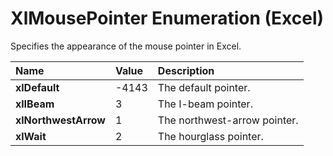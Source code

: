 
# XlMousePointer Enumeration (Excel)

Specifies the appearance of the mouse pointer in Excel.



|**Name**|**Value**|**Description**|
|:-----|:-----|:-----|
| **xlDefault**|-4143|The default pointer.|
| **xlIBeam**|3|The I-beam pointer.|
| **xlNorthwestArrow**|1|The northwest-arrow pointer.|
| **xlWait**|2|The hourglass pointer.|
